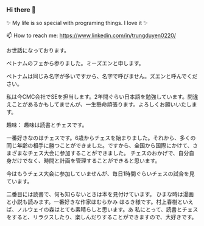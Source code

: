 ### Hi there 👋
✨ My life is so special with programing things. I love it ✨

📫 How to reach me: https://www.linkedin.com/in/trungduyen0220/

お世話になっております。

ベトナムのフェから参りました。ミーズエンと申します。

ベトナムは同じみ名字が多いですから、名字で呼びません。ズエンと呼んでください。

私は今CMC会社でSEを担当します。2年間ぐらい日本語を勉強しています。間違えことがあるかもしてませんが、一生懸命頑張ります。よろしくお願いいたします。

趣味：
趣味は読書とチェスです。

一番好きなのはチェスです。6歳からチェスを始まりました。それから、多くの同じ年齢の相手に勝つことができました。ですから、全国から国際にかけて、さまざまなチェス大会に参加することができました。 チェスのおかげで、自分自身だけでなく、時間と計画を管理することができると思います。

今はもうチェス大会に参加していませんが、毎日1時間ぐらいチェスの試合を見ています。

二番目には読書で、何も知らないときは本を見付けています。 ひまな時は漫画と小説も読みます。一番好きな作家はむらかみ はるき様です。村上春樹といえば、ノルウェイの森はとても素晴らしと思います。あ
私にとって、読書とチェスをすると、リラクスしたり、楽しんだりすることができますので、大好きです。

<!--
**trungduyen0220/trungduyen0220** is a ✨ _special_ ✨ repository because its `README.md` (this file) appears on your GitHub profile.

Here are some ideas to get you started:

- 🔭 I’m currently working on ...
- 🌱 I’m currently learning ...
- 👯 I’m looking to collaborate on ...
- 🤔 I’m looking for help with ...
- 💬 Ask me about ...
- 📫 How to reach me: ...
- 😄 Pronouns: ...
- ⚡ Fun fact: ...
-->
